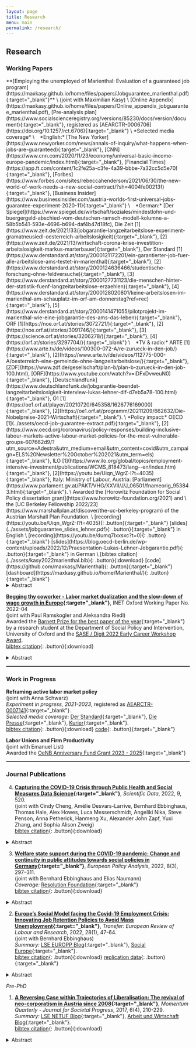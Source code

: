 ```yaml
---
layout: page
title: Research
menu: main
permalink: /research/
---
```


## Research
### Working Papers
<p> </p>
**[Employing the unemployed of Marienthal: Evaluation of a guaranteed job program](https://maxkasy.github.io/home/files/papers/Jobguarantee_marienthal.pdf){:target="_blank"}** \
(joint with Maximilian Kasy) \
[Online Appendix](https://maxkasy.github.io/home/files/papers/Online_appendix_jobguarantee_marienthal.pdf), [Pre-analysis plan](https://www.socialscienceregistry.org/versions/85230/docs/version/document){:target="_blank"}, registered as [AEARCTR-0006706](https://doi.org/10.1257/rct.6706){:target="_blank"} \
*Selected media coverage* \
&ensp; *English:* [The New Yorker](https://www.newyorker.com/news/annals-of-inquiry/what-happens-when-jobs-are-guaranteed){:target="_blank"}, [CNN](https://www.cnn.com/2020/11/23/economy/universal-basic-income-europe-pandemic/index.html){:target="_blank"}, [Financial Times](https://app.ft.com/content/1c2fe25a-c3fe-4a39-bbbe-7a32cc5d5e70){:target="_blank"}, [Forbes](https://www.forbes.com/sites/rebeccahenderson/2021/06/30/the-new-world-of-work-needs-a-new-social-contract/?sh=4004fe00213f){:target="_blank"}, [Business Insider](https://www.businessinsider.com/austria-worlds-first-universal-jobs-guarantee-experiment-2020-11){:target="_blank"} \
&ensp; *German:* [Der Spiegel](https://www.spiegel.de/wirtschaft/soziales/mindestlohn-und-buergergeld-abschied-vom-deutschen-ramsch-modell-kolumne-a-58b5b541-593e-4696-b694-daf4b47d18fc), Die Zeit [1](https://www.zeit.de/2021/33/jobgarantie-langzeitarbeitslose-experiment-gramatneusiedl-oesterreich-arbeitslosigkeit){:target="_blank"}, [2](https://www.zeit.de/2021/13/wirtschaft-corona-krise-investition-arbeitslosigkeit-markus-marterbauer){:target="_blank"}, Der Standard [1](https://www.derstandard.at/story/2000121172201/ein-garantierter-job-fuer-alle-arbeitslose-ams-testet-in-marienthal){:target="_blank"}, [2](https://www.derstandard.at/story/2000124636466/studentische-forschung-ohne-feldversuche){:target="_blank"}, [3](https://www.derstandard.at/story/2000127731123/die-menschen-hinter-der-statistik-fuenf-langzeitarbeitslose-erzaehlen){:target="_blank"}, [4](https://www.derstandard.at/story/2000128020801/keine-arbeitslosen-im-marienthal-am-schauplatz-im-orf-am-donnerstag?ref=rec){:target="_blank"}, [5](https://www.derstandard.at/story/2000141471055/pilotprojekt-im-marienthal-wie-eine-jobgarantie-des-ams-das-leben){:target="_blank"}, ORF [1](https://noe.orf.at/stories/3072721/){:target="_blank"}, [2](https://noe.orf.at/stories/3091746/){:target="_blank"}, [3](https://science.orf.at/stories/3206278/){:target="_blank"}, [4](https://orf.at/stories/3297704/){:target="_blank"} \
&ensp; *TV & radio:* ARTE [1](https://www.arte.tv/de/videos/100300-072-A/re-zurueck-in-den-job/){:target="_blank"}, [2](https://www.arte.tv/de/videos/112775-000-A/oesterreich-eine-gemeinde-ohne-langzeitarbeitslose/){:target="_blank"}, [ZDF](https://www.zdf.de/gesellschaft/plan-b/plan-b-zurueck-in-den-job-100.html), [ORF](https://www.youtube.com/watch?v=iDFxDvweuN0){:target="_blank"}, [Deutschlandfunk](https://www.deutschlandfunk.de/jobgarantie-beendet-langzeitarbeitslosigkeit-interview-lukas-lehner-dlf-d7eb5a78-100.html){:target="_blank"}, Ö1 [1](https://oe1.orf.at/player/20210720/645358/1626776169000){:target="_blank"}, [2](https://oe1.orf.at/programm/20211209/662632/Die-Nobelpreise-2021-Wirtschaft){:target="_blank"}. \
*Policy impact:* OECD [1](../assets/oecd-job-guarantee-extract.pdf){:target="_blank"}, [2](https://www.oecd.org/coronavirus/policy-responses/building-inclusive-labour-markets-active-labour-market-policies-for-the-most-vulnerable-groups-607662d9/?utm_source=Adestra&utm_medium=email&utm_content=covid&utm_campaign=ELS%20Newsletter%20October%202021&utm_term=els){:target="_blank"}, ILO [1](https://www.ilo.org/global/topics/employment-intensive-investment/publications/WCMS_818473/lang--en/index.htm){:target="_blank"}, [2](https://youtu.be/Uiqn_WgrZ-I?t=4035){:target="_blank"}, Italy: Ministry of Labour, Austria: [Parliament](https://www.parlament.gv.at/PAKT/VHG/XXVII/J/J_06501/fnameorig_953843.html){:target="_blank"}.  \
Awarded the [Horowitz Foundation for Social Policy dissertation grant](https://www.horowitz-foundation.org/2021) and \
the [UC Berkeley Fellowship 2022/23](https://www.marshallplan.at/discover/the-uc-berkeley-program) of the Austrian Marshall Plan Foundation. \
[recording](https://youtu.be/Uiqn_WgrZ-I?t=4035){: .button}{:target="_blank"} [slides](../assets/jobguarantee_slides_lehner.pdf){: .button}{:target="_blank"} in English \
[recording](https://youtu.be/dumq7Ixxsxc?t=0){: .button}{:target="_blank"} [slides](https://blog.oecd-berlin.de/wp-content/uploads/2022/12/Praesentation-Lukas-Lehner-Jobgarantie.pdf){: .button}{:target="_blank"} in German \
[bibtex citation](../assets/kasy2022marienthal.bib){: .button}{:download}
[code](https://github.com/maxkasy/Marienthal){: .button}{:target="_blank"}
[dashboard](https://maxkasy.github.io/home/Marienthal/){: .button}{:target="_blank"}
<details>
  <summary>Abstract</summary>
We evaluate a guaranteed job program that was piloted, starting in October 2020, in the municipality of Gramatneusiedl in Austria. This program provided individually tailored, voluntary jobs to all long-term unemployed residents. Our evaluation is based on three estimation approaches. The first approach uses pairwise matched randomization of participants into waves for program adoption. The second approach uses a pre-registered synthetic control at the municipality level. The third approach compares program participants to observationally similar individuals in control municipalities. These different approaches allow us to separate out direct effects of program participation, anticipation effects of future
participation, and municipality-level equilibrium effects.
<p> </p>
We find strong positive impacts of program participation on participants’ economic (employment, income, security) and non-economic wellbeing (social recognition, time structure, social interactions, collective purpose). We do not find effects on physical health, or risk- and
time-preferences. At the municipality level, we find a large reduction of long-term unemployment, and a slightly attenuated reduction of total unemployment. Comparing participants to similar individuals in control towns, we obtain estimates that are very close to the estimates
from the experimental comparison. There is evidence of positive anticipation effects in terms of subjective wellbeing, status and social inclusion for future program participants, relative to ineligible control-town individuals.

</details>
<p> </p>

**[Begging thy coworker - Labor market dualization and the slow-down of wage growth in Europe](https://www.inet.ox.ac.uk/publications/no-2022-04-begging-thy-coworker-labor-market-dualization-and-the-slow-down-of-wage-growth-in-europe/){:target="_blank"}**, INET Oxford Working Paper No. 2022-04 \
(joint with Paul Ramskogler and Aleksandra Riedl) \
Awarded the [Barnett Prize for the best paper of the year](https://www.spi.ox.ac.uk/article/barnett-prize-winners-2021){:target="_blank"} by a research student at the Department of Social Policy and Intervention, University of Oxford and the [SASE / Digit 2022 Early Career Workshop Award](https://sase.org/workshop/2022-sase-digit-early-career-workshop/). \
[bibtex citation](../assets/lehner2022wages.bib){: .button}{:download}
<details>
  <summary>Abstract</summary>

Does the structure of labor markets – and the possibility to employ temporary workers – affect aggregate wage growth? After the global financial crisis (GFC) a rich debate had ensued about the reasons for the delayed pick up of wage growth. However, structural labor market aspects remained strangely absent from this discussion. We contribute by incorporating labor market dualization into the standard Phillips curve model to explain wage growth in 30 European countries in the period 2004-2017.
<p> </p>
We find that the presence of workers with temporary contracts in Europe’s labor markets slows down aggregate wage growth due to the competition that temporary workers exert on permanent workers. This competition effect is most pronounced in countries, where trade union density is low. Moreover, we establish that labor market dualization has been at least as important in slowing wage growth since the GFC as unemployment, i.e. the observed flattening of the Phillips curve.
</details>

<hr style="border:.25px solid grey">

### Work in Progress
<p> </p>

**Reframing active labor market policy** \
(joint with Anna Schwarz) \
*Experiment in progress, 2021-2023*, registered as [AEARCTR-0007141](https://doi.org/10.1257/rct.7141){:target="_blank"}. \
*Selected media coverage:* [Der Standard](https://www.derstandard.at/story/2000132676619/gutscheine-statt-zwang-fuer-arbeitslose-experiment-beim-ams-zeigt-potenzial){:target="_blank"}, [Die Presse](https://www.diepresse.com/6089439/arbeitsmarktreform-mehr-autonomie-fuer-arbeitslose){:target="_blank"}, [Kurier](https://kurier.at/chronik/niederoesterreich/ams-erfolg-mit-15000-euro-gutscheinen/401861693){:target="_blank"}. \
[bibtex citation](../assets/lehner2021reframing.bib){: .button}{:download}
[code](https://github.com/lukaslehner/Vouchers){: .button}{:target="_blank"}

**Labor Unions and Firm Productivity** \
(joint with Emanuel List) \
Awarded the [OeNB Anniversary Fund Grant 2023 - 2025](https://www.oenb.at/Ueber-Uns/Forschungsfoerderung/Jubilaeumsfonds/projektabfrage.html){:target="_blank"}

<hr style="border:.25px solid grey">

### Journal Publications
<p> </p>

4) **[Capturing the COVID-19 Crisis through Public Health and Social Measures Data Science](https://doi.org/10.1038/s41597-022-01616-8){:target="_blank"}**, *Scientific Data*, 2022, 9, 520. \
(joint with Cindy Cheng, Amélie Desvars-Larrive, Bernhard Ebbinghaus, Thomas Hale, Alex Howes, Luca Messerschmidt, Angeliki Nika, Steve Penson, Anna Petherick, Hanmeng Xu, Alexander John Zapf, Yuxi Zhang, and Sophia Alison Zweig) \
[bibtex citation](../assets/cheng2022scidata.bib){: .button}{:download}
<details>
  <summary>Abstract</summary>

In response to COVID-19, governments worldwide are implementing public health and social measures (PHSM) that substantially impact many areas beyond public health. The new field of PHSM data science collects, structures, and disseminates data on PHSM; here, we report the main achievements, challenges, and focus areas of this novel field of research.
</details>
<p> </p>

3) **[Welfare state support during the COVID-19 pandemic: Change and continuity in public attitudes towards social policies in Germany](https://doi.org/10.1002/epa2.1152){:target="_blank"}**, *European Policy Analysis*, 2022, 8(3), 297–311. \
(joint with Bernhard Ebbinghaus and Elias Naumann) \
*Coverage:* [Resolution Foundation](https://www.resolutionfoundation.org/comment/try-your-hand-at-levelling-up-the-country/){:target="_blank"} \
[bibtex citation](../assets/ebbinghaus2022welfare.bib){: .button}{:download}
<details>
  <summary>Abstract</summary>
  
Our analysis asks whether the pandemic situation affects welfare state support in Germany. The pandemic has increased the health and income risks calling for welfare state intervention. While increased needs, more deservingness, and higher state responsibility during such a crisis would suggest augmented support generally and among those at risk, this might be a short-term effect and cost considerations could reverse this trend. We study public attitudes towards four key social policy areas based on the German Internet Panel (GIP). We use three waves prior and further three waves since the pandemic had been declared in March 2020. The analysis shows both continuity in the popularity of social policies, in particular health and pensions, and some short-term increase in support for unemployment and family policies. The results after nearly 2 years suggest rather continuation with some thermostatic short-term boosts in support instead of any long-lasting change.
</details>
<p> </p>

2) **[Europe’s Social Model facing the Covid-19 Employment Crisis: Innovating Job Retention Policies to Avoid Mass Unemployment](https://doi.org/10.1177/10242589221079151){:target="_blank"}**, *Transfer: European Review of Labour and Research*, 2022, 28(1), 47-64. \
(joint with Bernhard Ebbinghaus) \
*Summary:* [LSE EUROPP Blog](https://blogs.lse.ac.uk/europpblog/2021/06/01/labour-hoarding-during-the-pandemic-assessing-the-impact-of-job-retention-schemes-in-europe/){:target="_blank"}, [Social Europe](https://socialeurope.eu/short-time-working-lessons-for-the-next-recession){:target="_blank"}. \
[bibtex citation](../assets/ebbinghaus2022jobretention.bib){: .button}{:download}
[replication data](https://doi.org/10.7910/DVN/9D9F5M){: .button}{:target="_blank"} 
<details>
  <summary>Abstract</summary>

Europe faces multiple challenges during the Covid-19 pandemic, including the problem of how to secure jobs and earnings. In our comparative analysis, we explore to what degree European welfare states were capable to respond to this crisis by stabilizing employment and income for working people. While short-time work was a policy tool already partly used in the Great Recession, job retention policies were further expanded or newly introduced across Europe due to the pandemic in 2020. However, cross-national variations persist in the way in which these schemes were designed and implemented across European welfare states, aiming more or less towards labour hoarding to avoid mass dismissal throughout the employment crisis. We distinguish between business support and labour support logics in explaining the variation in job retention policies across Europe. Continental, Mediterranean and Liberal welfare states fostered more labour hoarding than Nordic or Central and Eastern European countries.
</details>
<p> </p>

*Pre-PhD* 

1) **[A Reversing Case within Trajectories of Liberalisation: The revival of neo-corporatism in Austria since 2008](https://www.momentum-quarterly.org/ojs2/index.php/momentum/article/view/2476){:target="_blank"}**, *Momentum Quarterly - Journal for Societal Progress*, 2017, 6(4), 210-229. \
*Summary:* [LSE NETUF Blog](http://blogs.lse.ac.uk/netuf/2018/01/02/has-austrias-decade-long-revival-of-neo-corporatism-come-to-an-end/?subscribe=success#blog_subscription-2){:target="_blank"}, [Arbeit und Wirtschaft Blog](https://www.awblog.at/ist-oesterreichs-revival-der-sozialpartner-nach-einem-jahrzehnt-am-ende/){:target="_blank"}. \
[bibtex citation](../assets/lehner2017corporatism.bib){: .button}{:download}
<details>
  <summary>Abstract</summary>

The overall dominating trend of liberalisation, deregulation and privatisation has accelerated since the global economic crisis in 2008. Under the paradigm of competitiveness, a major policy goal has been the implementation of ‘structural reforms’ replacing neo-corporatist practices with market coordination. However, Austria’s coordinating institutions have been strengthened since 2008, contrasting the EU-wide liberalising trend. To explain this puzzle, government members’ biographies since 1983 were analysed, seven elite interviews conducted and official government documents evaluated. Under the logic of access, social partner organisations made active use of a ‘revolving door effect’, placing their employees as ‘interlocking directorates’ in government positions to gain influence on policies. For this ‘power-policy exchange’ social partners defended political compromises of the government and supported the weakened social democratic (SPÖ) and the conservative (ÖVP) party leadership. Such a ‘tactical alliance’ is fragile, as it depends on the interest constellation of actors involved, but outlines the remaining scope for domestic politics in an age of increased liberalising pressures from globalisation and EU integration.
</details>